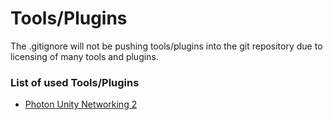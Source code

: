 # Tools/Plugins
The .gitignore will not be pushing tools/plugins into the git repository due to licensing of many tools and plugins.

### List of used Tools/Plugins

* [Photon Unity Networking 2](https://assetstore.unity.com/packages/tools/network/pun-2-free-119922 "PUN 2 - FREE - Asset Store")
